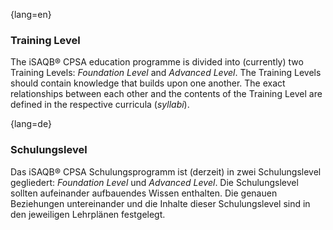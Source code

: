 {lang=en}
### Training Level
The iSAQB® CPSA education programme is divided into (currently) two Training Levels: *Foundation Level* and
*Advanced Level*. The Training Levels should contain knowledge that builds upon one another. The exact relationships between each other and the contents of the Training Level are defined in the respective curricula (_syllabi_).

{lang=de}
### Schulungslevel

Das iSAQB® CPSA Schulungsprogramm ist (derzeit) in zwei Schulungslevel
gegliedert: *Foundation Level* und *Advanced Level*. Die
Schulungslevel sollten aufeinander aufbauendes Wissen enthalten. Die
genauen Beziehungen untereinander und die Inhalte dieser
Schulungslevel sind in den jeweiligen Lehrplänen festgelegt.

